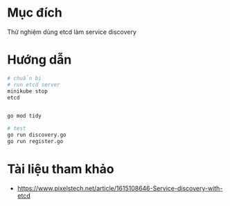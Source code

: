 # Mục đích
Thử nghiệm dùng etcd làm service discovery

# Hướng dẫn
```bash
# chuẩn bị
# run etcd server
minikube stop
etcd


go mod tidy

# test
go run discovery.go
go run register.go
```

# Tài liệu tham khảo
- https://www.pixelstech.net/article/1615108646-Service-discovery-with-etcd

